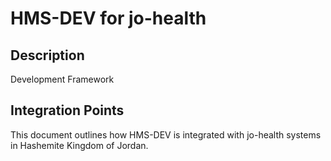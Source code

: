 # HMS-DEV for jo-health

## Description

Development Framework

## Integration Points

This document outlines how HMS-DEV is integrated with jo-health systems in Hashemite Kingdom of Jordan.

